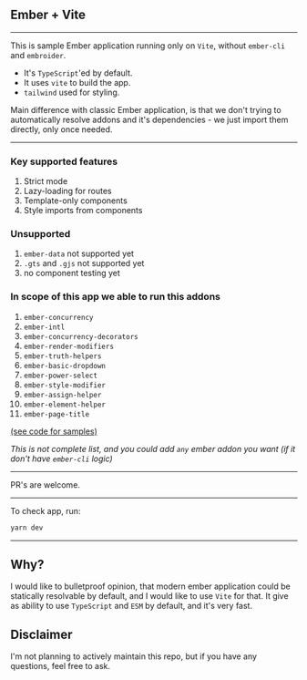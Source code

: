 ## Ember + Vite

---

This is sample Ember application running only on `Vite`, without `ember-cli` and `embroider`.

* It's `TypeScript`'ed by default.
* It uses `vite` to build the app.
* `tailwind` used for styling.


Main difference with classic Ember application, is that we don't trying to automatically resolve addons and it's dependencies - we just import them directly, only once needed.

---

### Key supported features

1. Strict mode
1. Lazy-loading for routes
1. Template-only components
1. Style imports from components

### Unsupported

1. `ember-data` not supported yet
1. `.gts` and `.gjs` not supported yet
1. no component testing yet


### In scope of this app we able to run this addons

1. `ember-concurrency`
1. `ember-intl`
1. `ember-concurrency-decorators`
1. `ember-render-modifiers`
1. `ember-truth-helpers`
1. `ember-basic-dropdown`
1. `ember-power-select`
1. `ember-style-modifier`
1. `ember-assign-helper`
1. `ember-element-helper`
1. `ember-page-title`

[(see code for samples)](https://github.com/lifeart/demo-ember-vite/tree/master/src/addons)


*This is not complete list, and you could add `any` ember addon you want (if it don't have `ember-cli` logic)*

---

PR's are welcome.

---

To check app, run:

```bash
yarn dev
```

---


## Why?

I would like to bulletproof opinion, that modern ember application could be statically resolvable by default, and I would like to use `Vite` for that. It give as ability to use `TypeScript` and `ESM` by default, and it's very fast.

## Disclaimer

I'm not planning to actively maintain this repo, but if you have any questions, feel free to ask.
